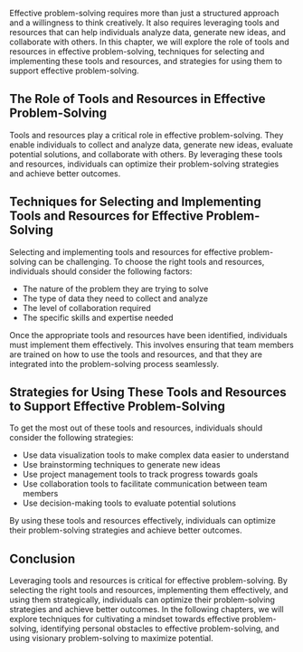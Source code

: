 
Effective problem-solving requires more than just a structured approach and a willingness to think creatively. It also requires leveraging tools and resources that can help individuals analyze data, generate new ideas, and collaborate with others. In this chapter, we will explore the role of tools and resources in effective problem-solving, techniques for selecting and implementing these tools and resources, and strategies for using them to support effective problem-solving.

The Role of Tools and Resources in Effective Problem-Solving
------------------------------------------------------------

Tools and resources play a critical role in effective problem-solving. They enable individuals to collect and analyze data, generate new ideas, evaluate potential solutions, and collaborate with others. By leveraging these tools and resources, individuals can optimize their problem-solving strategies and achieve better outcomes.

Techniques for Selecting and Implementing Tools and Resources for Effective Problem-Solving
-------------------------------------------------------------------------------------------

Selecting and implementing tools and resources for effective problem-solving can be challenging. To choose the right tools and resources, individuals should consider the following factors:

* The nature of the problem they are trying to solve
* The type of data they need to collect and analyze
* The level of collaboration required
* The specific skills and expertise needed

Once the appropriate tools and resources have been identified, individuals must implement them effectively. This involves ensuring that team members are trained on how to use the tools and resources, and that they are integrated into the problem-solving process seamlessly.

Strategies for Using These Tools and Resources to Support Effective Problem-Solving
-----------------------------------------------------------------------------------

To get the most out of these tools and resources, individuals should consider the following strategies:

* Use data visualization tools to make complex data easier to understand
* Use brainstorming techniques to generate new ideas
* Use project management tools to track progress towards goals
* Use collaboration tools to facilitate communication between team members
* Use decision-making tools to evaluate potential solutions

By using these tools and resources effectively, individuals can optimize their problem-solving strategies and achieve better outcomes.

Conclusion
----------

Leveraging tools and resources is critical for effective problem-solving. By selecting the right tools and resources, implementing them effectively, and using them strategically, individuals can optimize their problem-solving strategies and achieve better outcomes. In the following chapters, we will explore techniques for cultivating a mindset towards effective problem-solving, identifying personal obstacles to effective problem-solving, and using visionary problem-solving to maximize potential.
